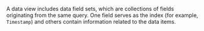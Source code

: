 A data view includes data field sets, which are collections of fields originating from the same query. One field serves as the index (for example, `Timestamp`) and others contain information related to the data items.